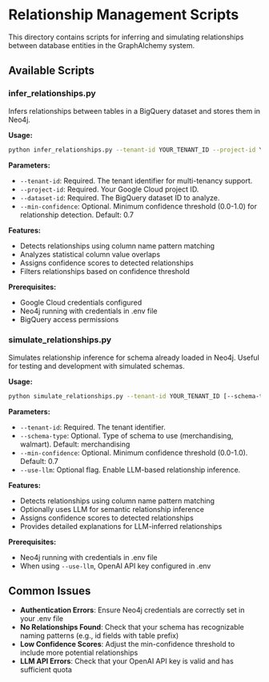 # Relationship Management Scripts

This directory contains scripts for inferring and simulating relationships between database entities in the GraphAlchemy system.

## Available Scripts

### infer_relationships.py
Infers relationships between tables in a BigQuery dataset and stores them in Neo4j.

**Usage:**
```bash
python infer_relationships.py --tenant-id YOUR_TENANT_ID --project-id YOUR_GCP_PROJECT --dataset-id YOUR_DATASET [--min-confidence 0.7]
```

**Parameters:**
- `--tenant-id`: Required. The tenant identifier for multi-tenancy support.
- `--project-id`: Required. Your Google Cloud project ID.
- `--dataset-id`: Required. The BigQuery dataset ID to analyze.
- `--min-confidence`: Optional. Minimum confidence threshold (0.0-1.0) for relationship detection. Default: 0.7

**Features:**
- Detects relationships using column name pattern matching
- Analyzes statistical column value overlaps
- Assigns confidence scores to detected relationships
- Filters relationships based on confidence threshold

**Prerequisites:**
- Google Cloud credentials configured
- Neo4j running with credentials in .env file
- BigQuery access permissions

### simulate_relationships.py
Simulates relationship inference for schema already loaded in Neo4j. Useful for testing and development with simulated schemas.

**Usage:**
```bash
python simulate_relationships.py --tenant-id YOUR_TENANT_ID [--schema-type walmart] [--min-confidence 0.7] [--use-llm]
```

**Parameters:**
- `--tenant-id`: Required. The tenant identifier.
- `--schema-type`: Optional. Type of schema to use (merchandising, walmart). Default: merchandising
- `--min-confidence`: Optional. Minimum confidence threshold (0.0-1.0). Default: 0.7
- `--use-llm`: Optional flag. Enable LLM-based relationship inference.

**Features:**
- Detects relationships using column name pattern matching
- Optionally uses LLM for semantic relationship inference
- Assigns confidence scores to detected relationships
- Provides detailed explanations for LLM-inferred relationships

**Prerequisites:**
- Neo4j running with credentials in .env file
- When using `--use-llm`, OpenAI API key configured in .env

## Common Issues

- **Authentication Errors**: Ensure Neo4j credentials are correctly set in your .env file
- **No Relationships Found**: Check that your schema has recognizable naming patterns (e.g., id fields with table prefix)
- **Low Confidence Scores**: Adjust the min-confidence threshold to include more potential relationships
- **LLM API Errors**: Check that your OpenAI API key is valid and has sufficient quota